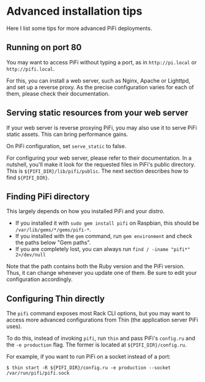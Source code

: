 # Advanced installation tips

Here I list some tips for more advanced PiFi deployments.

## Running on port 80

You may want to access PiFi without typing a port, as in `http://pi.local` or `http://pifi.local`.

For this, you can install a web server, such as Nginx, Apache or Lighttpd, and set up a reverse proxy. As the precise configuration varies for each of them, please check their documentation.

## Serving static resources from your web server

If your web server is reverse proxying PiFi, you may also use it to serve PiFi static assets. This can bring performance gains.

On PiFi configuration, set `serve_static` to false.

For configuring your web server, please refer to their documentation. In a nutshell, you'll make it look for the requested files in PiFi's public directory. This is `${PIFI_DIR}/lib/pifi/public`. The next section describes how to find `${PIFI_DIR}`.

## Finding PiFi directory

This largely depends on how you installed PiFi and your distro.

- If you installed it with `sudo gem install pifi` on Raspbian, this should be `/var/lib/gems/*/gems/pifi-*`.
- If you installed with the `gem` command, run `gem environment` and check the paths below "Gem paths".
- If you are completely lost, you can always run `find / -iname "pifi*" 2>/dev/null`

Note that the path contains both the Ruby version and the PiFi version. Thus, it can change whenever you update one of them. Be sure to edit your configuration accordingly.

## Configuring Thin directly

The `pifi` command exposes most Rack CLI options, but you may want to access more advanced configurations from Thin (the application server PiFi uses).

To do this, instead of invoking `pifi`, run `thin` and pass PiFi's `config.ru` and the `-e production` flag. The former is located at `${PIFI_DIR}/config.ru`.

For example, if you want to run PiFi on a socket instead of a port:

```
$ thin start -R ${PIFI_DIR}/config.ru -e production --socket /var/run/pifi/pifi.sock
```
